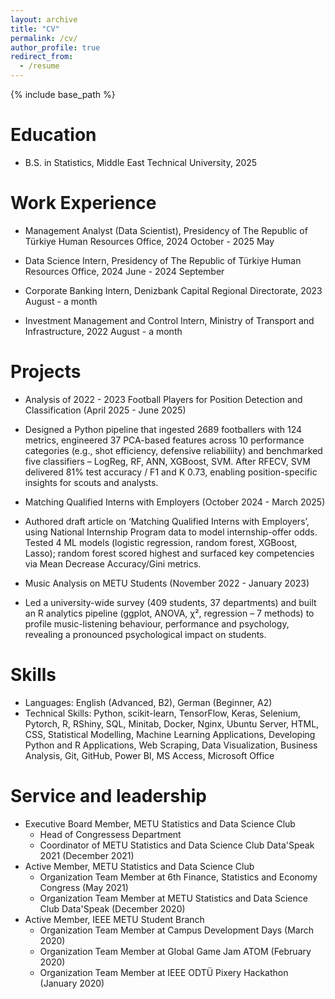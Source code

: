 ```yaml
---
layout: archive
title: "CV"
permalink: /cv/
author_profile: true
redirect_from:
  - /resume
---
```


{% include base_path %}

Education
======

* B.S. in Statistics, Middle East Technical University, 2025

Work Experience
======
* Management Analyst (Data Scientist), Presidency of The Republic of Türkiye Human Resources Office, 2024 October - 2025 May

* Data Science Intern, Presidency of The Republic of Türkiye Human Resources Office, 2024 June - 2024 September 

* Corporate Banking Intern, Denizbank Capital Regional Directorate, 2023 August - a month

* Investment Management and Control Intern, Ministry of Transport and Infrastructure, 2022 August - a month 

Projects
========
* Analysis of 2022 - 2023 Football Players for Position Detection and Classification (April 2025 - June 2025)
 * Designed a Python pipeline that ingested 2689 footballers with 124 metrics, engineered 37 PCA-based features across 10 performance categories (e.g., shot efficiency, defensive reliabiliity) and benchmarked five classifiers – LogReg, RF, ANN, XGBoost, SVM. After RFECV, SVM delivered 81% test accuracy / F1 and K 0.73, enabling position-specific insights for scouts and analysts.

* Matching Qualified Interns with Employers (October 2024 - March 2025)
 * Authored draft article on ‘Matching Qualified Interns with Employers’, using National Internship Program data to model internship-offer odds. Tested 4 ML models (logistic regression, random forest, XGBoost, Lasso); random forest scored highest and surfaced key competencies via Mean Decrease Accuracy/Gini metrics.

* Music Analysis on METU Students (November 2022 - January 2023)
 * Led a university-wide survey (409 students, 37 departments) and built an R analytics pipeline (ggplot, ANOVA, χ², regression – 7 methods) to profile music-listening behaviour, performance and psychology, revealing a pronounced psychological impact on students.  

Skills
======
* Languages: English (Advanced, B2), German (Beginner, A2)
* Technical Skills: Python, scikit-learn, TensorFlow, Keras, Selenium, Pytorch, R, RShiny, SQL, Minitab, Docker, Nginx, Ubuntu Server, HTML, CSS, Statistical Modelling, Machine Learning Applications, Developing Python and R Applications, Web Scraping,  Data Visualization, Business Analysis, Git, GitHub, Power BI, MS Access, Microsoft Office
  
Service and leadership
======
* Executive Board Member, METU Statistics and Data Science Club
  * Head of Congressess Department
  * Coordinator of METU Statistics and Data Science Club Data'Speak 2021 (December 2021)
* Active Member, METU Statistics and Data Science Club
  * Organization Team Member at 6th Finance, Statistics and Economy Congress (May 2021)
  * Organization Team Member at METU Statistics and Data Science Club Data'Speak (December 2020)
* Active Member, IEEE METU Student Branch
  * Organization Team Member at Campus Development Days (March 2020)
  * Organization Team Member at Global Game Jam ATOM (February 2020)
  * Organization Team Member at IEEE ODTÜ Pixery Hackathon (January 2020)